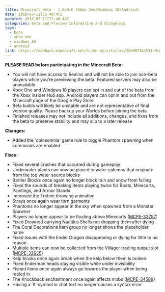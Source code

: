 ```yaml
---
title: Minecraft Beta - 1.6.0.6 (Xbox One/Windows 10/Android)
date: 2018-07-11T15:40:47Z
updated: 2018-07-11T17:40:43Z
categories: Beta and Preview Information and Changelogs
tags:
  - beta
  - xbox_one
  - windows_10
  - android
link: https://feedback.minecraft.net/hc/en-us/articles/360007244531-Minecraft-Beta-1-6-0-6-Xbox-One-Windows-10-Android-
---
```


**PLEASE READ before participating in the Minecraft Beta:**

- You will not have access to Realms and will not be able to join non-beta players while you're previewing the beta. Featured servers may also be unavailable
- Xbox One and Windows 10 players can opt in and out of the beta from the Xbox Insider Hub app. Android players can opt in and out from the Minecraft page of the Google Play Store
- Beta builds will likely be unstable and are not representative of final version quality. Please backup your Worlds before joining the beta
- Finished releases may not include all additions, changes, and fixes from the beta to preserve stability and may slip to a later release

**Changes:**

- Added the 'doinsomnia' game rule to toggle Phantom spawning when commands are enabled

**Fixes:**

- Fixed several crashes that occurred during gameplay
- Underwater plants can now be placed in water columns that originate from the top water source blocks
- Barrier Blocks once again no longer block rain and snow from falling
- Fixed the sounds of breaking items playing twice for Boats, Minecarts, Paintings, and Armor Stands
- Improved the Trident throwing animation
- Strays once again wear torn garments
- Phantoms no longer appear in the sky when spawned from a Monster Spawner
- Players no longer appear to be floating above Minecarts ([MCPE-33787](https://bugs.mojang.com/browse/MCPE-33787))
- Fixed Drowned carrying Nautilus Shells not dropping them after dying
- The Coral Decorations item group no longer shows the placeholder name
- Fixed issues with the Ender Dragon disappearing or dying for little to no reason
- Multiple items can now be collected from the Villager trading output slot ([MCPE-32635](https://bugs.mojang.com/browse/MCPE-32635))
- Kelp blocks once again break when the kelp below them is broken
- Fixed Enderman heads staying visible while under invisibility
- Fished items once again always go towards the player when being reeled in
- The Knockback enchantment once again affects mobs ([MCPE-34589](https://bugs.mojang.com/browse/MCPE-34589))
- Having a '#' symbol in chat text no longer causes a syntax error
